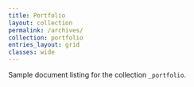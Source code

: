 ```yaml
---
title: Portfolio
layout: collection
permalink: /archives/
collection: portfolio
entries_layout: grid
classes: wide
---
```


Sample document listing for the collection `_portfolio`.
